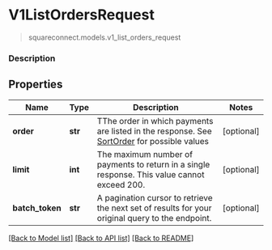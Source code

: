 # V1ListOrdersRequest
> squareconnect.models.v1_list_orders_request

### Description



## Properties
Name | Type | Description | Notes
------------ | ------------- | ------------- | -------------
**order** | **str** | TThe order in which payments are listed in the response. See [SortOrder](#type-sortorder) for possible values | [optional] 
**limit** | **int** | The maximum number of payments to return in a single response. This value cannot exceed 200. | [optional] 
**batch_token** | **str** | A pagination cursor to retrieve the next set of results for your original query to the endpoint. | [optional] 

[[Back to Model list]](../README.md#documentation-for-models) [[Back to API list]](../README.md#documentation-for-api-endpoints) [[Back to README]](../README.md)


